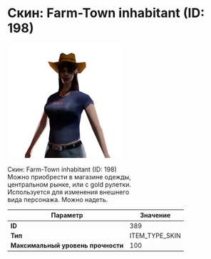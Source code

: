 # Скин: Farm-Town inhabitant (ID: 198)

![Item Image](../img/389.webp?raw=true)

Скин: Farm-Town inhabitant (ID: 198)<br>Можно приобрести в магазине одежды,<br>центральном рынке, или с gold рулетки.<br>Используется для изменения внешнего<br>вида персонажа. Можно надеть.


| Параметр | Значение |
|----------|----------|
| **ID** | 389 |
| **Тип** | ITEM_TYPE_SKIN |
| **Максимальный уровень прочности** | 100 |

